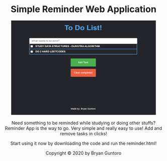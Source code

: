 <h1 align="center"> <strong> Simple Reminder Web Application  </strong> </h1>


<p align="center">
  <img width="460" height="300" src="https://github.com/bryangtro/reminder-app/blob/main/Reminder%20Logo.PNG?raw=true">



<p align="center"> Need something to be reminded while studying or doing other stuffs? Reminder App is the way to go. Very simple and really easy to use! Add and remove tasks in clicks! </p>

<p align="center"> Start using it now by downloading the code and run the reminder.html! </p>


<p align="center"> Copyright © 2020 by Bryan Guntoro </p>

